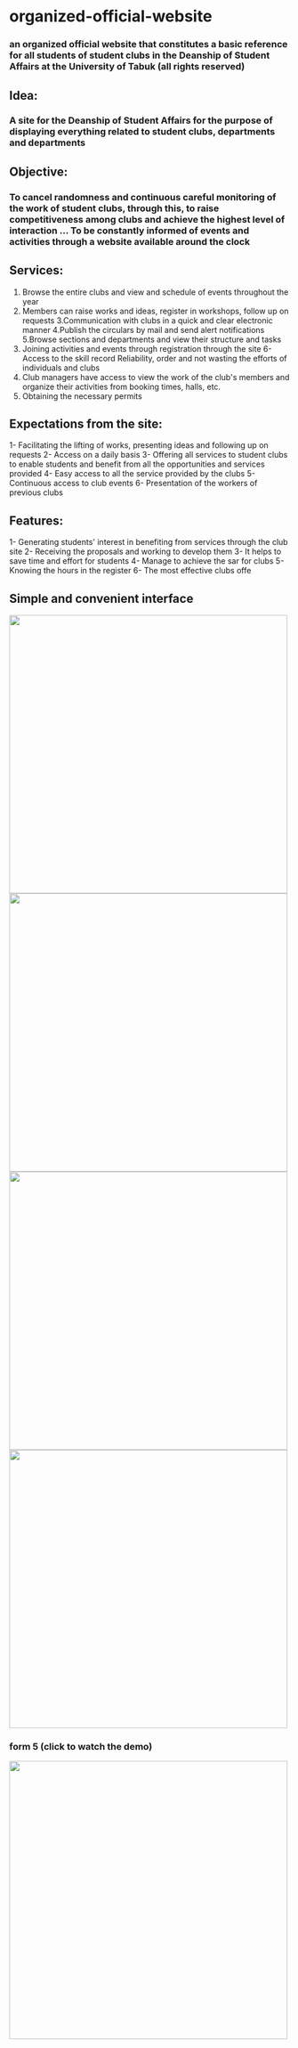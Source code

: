 # organized-official-website
### an organized official website that constitutes a basic reference for all students of student clubs in the Deanship of Student Affairs at the University of Tabuk (all rights reserved)

## Idea: 
### A site for the Deanship of Student Affairs for the purpose of displaying everything related to student clubs, departments and departments

## Objective: 
### To cancel randomness and continuous careful monitoring of the work of student clubs, through this, to raise competitiveness among clubs and achieve the highest level of interaction ... To be constantly informed of events and activities through a website available around the clock 

## Services:
1. Browse the entire clubs and view and schedule of events throughout the year
2. Members can raise works and ideas, register in workshops, follow up on requests
3.Communication with clubs in a quick and clear electronic manner
4.Publish the circulars by mail and send alert notifications
5.Browse sections and departments and view their structure and tasks
6. Joining activities and events through registration through the site
6- Access to the skill record
Reliability, order and not wasting the efforts of individuals and clubs
8. Club managers have access to view the work of the club's members and organize their activities from booking times, halls, etc.
9. Obtaining the necessary permits
## Expectations from the site:
1- Facilitating the lifting of works, presenting ideas and following up on 
requests
2- Access on a daily basis
3- Offering all services to student clubs to enable students and benefit 
from all the opportunities and services provided
4- Easy access to all the service provided by the clubs
5- Continuous access to club events
6- Presentation of the workers of previous clubs 

## Features:
1- Generating students' interest in benefiting from services through the club site
2- Receiving the proposals and working to develop them
3- It helps to save time and effort for students
4- Manage to achieve the sar for clubs
5- Knowing the hours in the register
6- The most effective clubs offe

## Simple and convenient interface 
 
<img src="https://github.com/maysoon-1/organized-official-website/assets/107502613/df5c71bf-c22c-481c-92f5-b5cae9c9456a" width="500">

<img src="https://github.com/maysoon-1/organized-official-website/assets/107502613/d08cbbb0-f628-415c-8f2f-bdfff5f66a61" width="500">

<img src="https://github.com/maysoon-1/organized-official-website/assets/107502613/cd6fc590-3e74-4616-b8d7-071db35fc66d" width="500">

<img src="https://github.com/maysoon-1/organized-official-website/assets/107502613/e80574fe-ab8f-4c91-b4c2-d06c6e9b8ed0" width="500">

### form 5 (click to watch the demo)

[<img src="https://github.com/maysoon-1/organized-official-website/assets/107502613/6084ff8d-25b9-4566-a21b-516cab97fb79" width="500">](https://youtu.be/KrNT1mu14Xs)




